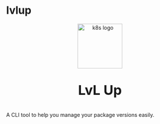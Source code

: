 # lvlup

<p align="center">
  <img src="https://i.ibb.co/WDFc1J2/lvlup.png" width="120" alt="k8s logo" />
</p>

**<p align="center" style="font-size:36px">LvL Up</p>**

A CLI tool to help you manage your package versions easily.
